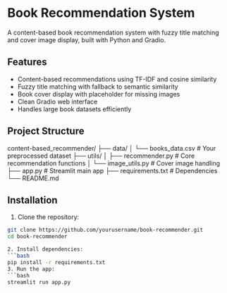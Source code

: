 # Book Recommendation System

A content-based book recommendation system with fuzzy title matching and cover image display, built with Python and Gradio.

## Features
- Content-based recommendations using TF-IDF and cosine similarity
- Fuzzy title matching with fallback to semantic similarity
- Book cover display with placeholder for missing images
- Clean Gradio web interface
- Handles large book datasets efficiently

## Project Structure
content-based_recommender/
├── data/
│   └── books_data.csv       # Your preprocessed dataset
├── utils/
│   ├── recommender.py       # Core recommendation functions
│   └── image_utils.py       # Cover image handling
├── app.py                   # Streamlit main app
├── requirements.txt         # Dependencies
└── README.md


## Installation
1. Clone the repository:
```bash
git clone https://github.com/yourusername/book-recommender.git
cd book-recommender

2. Install dependencies:
```bash
pip install -r requirements.txt
3. Run the app:
```bash
streamlit run app.py
```
